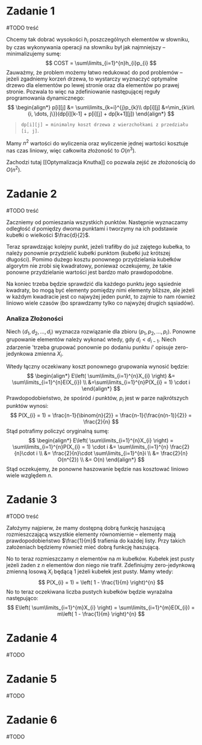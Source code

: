 # Zadanie 1

#TODO treść

Chcemy tak dobrać wysokości $h_{i}$ poszczególnych elementów w słowniku, by czas wykonywania operacji na słowniku był jak najmniejszy – minimalizujemy sumę:
$$
COST = \sum\limits_{i=1}^{n}h_{i}p_{i}
$$
Zauważmy, że problem możemy łatwo redukować do pod problemów – jeżeli zgadniemy korzeń drzewa, to wystarczy wyznaczyć optymalne drzewo dla elementów po lewej stronie oraz dla elementów po prawej stronie.
Pozwala to więc na zdefiniowanie następującej reguły programowania dynamicznego:
$$
\begin{align*}
p[i][j] &=  \sum\limits_{k=i}^{j}p_{k}\\
dp[i][j] &=\min_{k\in\{i, \dots, j\}}(dp[i][k-1] + p[i][j] + dp[k+1][j])
\end{align*}
$$
> `dp[i][j] = minimalny koszt drzewa z wierzchołkami z przedziału [i, j]`. 

Mamy $n^{2}$ wartości do wyliczenia oraz wyliczenie jednej wartości kosztuje nas czas liniowy, więc całkowita złożoność to $O(n^{3})$.

Zachodzi tutaj [[Optymalizacja Knutha]] co pozwala zejść ze złożonością do $O(n^{2})$.

# Zadanie 2

#TODO treść


Zaczniemy od pomieszania wszystkich punktów.
Następnie wyznaczamy odległość $d$ pomiędzy dwoma punktami i tworzymy na ich podstawie kubełki o wielkości $\frac{d}{2}$.

Teraz sprawdzając kolejny punkt, jeżeli trafiłby do już zajętego kubełka, to należy ponownie przydzielić kubełki punktom (kubełki już krótszej długości).
Pomimo dużego kosztu ponownego przydzielania kubełków algorytm nie zrobi się kwadratowy, ponieważ oczekujemy, że takie ponowne przydzielanie wartości jest bardzo mało prawdopodobne.

Na koniec trzeba będzie sprawdzić dla każdego punktu jego sąsiednie kwadraty, bo mogą być elementy pomiędzy nimi elementy bliższe, ale jeżeli w każdym kwadracie jest co najwyżej jeden punkt, to zajmie to nam również liniowo wiele czasów (bo sprawdzamy tylko co najwyżej drugich sąsiadów).

### Analiza Złożoności

Niech $\langle d_{1},d_{2},\dots, d_{i}\rangle$ wyznacza rozwiązanie dla zbioru $\langle p_{1},p_{2},\dots,p_{i}\rangle$.
Ponowne grupowanie elementów należy wykonać wtedy, gdy $d_{i} < d_{i-1}$. Niech zdarzenie 'trzeba grupować ponownie po dodaniu punktu $i$' opisuje zero-jedynkowa zmienna $X_{i}$.

Wtedy łączny oczekiwany koszt ponownego grupowania wynosić będzie:
$$
\begin{align*}
E\left( \sum\limits_{i=1}^{n}X_{i} \right) &= \sum\limits_{i=1}^{n}E(X_{i}) \\
&=\sum\limits_{i=1}^{n}P(X_{i} = 1) \cdot i
\end{align*}
$$
Prawdopodobieństwo, że spośród $i$ punktów, $p_{i}$ jest w parze najkrótszych punktów wynosi:
$$
P(X_{i} = 1) = \frac{n-1}{\binom{n}{2}} = \frac{n-1}{\frac{n(n-1)}{2}} = \frac{2}{n}
$$
Stąd potrafimy policzyć oryginalną sumę:
$$
\begin{align*}
E\left( \sum\limits_{i=1}^{n}X_{i} \right) = \sum\limits_{i=1}^{n}P(X_{i} = 1) \cdot i &= \sum\limits_{i=1}^{n} \frac{2}{n}\cdot i \\
&=  \frac{2}{n}\cdot \sum\limits_{i=1}^{n}i \\
&= \frac{2}{n} O(n^{2}) \\
&= O(n)
\end{align*}
$$
Stąd oczekujemy, że ponowne haszowanie będzie nas kosztować liniowo wiele względem $n$.

# Zadanie 3

#TODO treść


Założymy najpierw, że mamy dostępną dobrą funkcję haszującą rozmieszczającą wszystkie elementy równomiernie – elementy mają prawdopodobieństwo $\frac{1}{m}$ trafienia do każdej listy.
Przy takich założeniach będziemy również mieć dobrą funkcję haszującą.

No to teraz rozmieszczamy $n$ elementów na $m$ kubełków.
Kubełek jest pusty jeżeli żaden z $n$ elementów don niego nie trafił. Zdefiniujmy zero-jedynkową zmienną losową $X_{i}$ będącą $1$ jeżeli kubełek jest pusty. Mamy wtedy:
$$
P(X_{i} = 1) = \left( 1 - \frac{1}{m} \right)^{n}
$$
No to teraz oczekiwana liczba pustych kubełków będzie wyrażalna następująco:
$$
E\left( \sum\limits_{i=1}^{m}X_{i} \right) = \sum\limits_{i=1}^{m}E(X_{i}) = m\left( 1 - \frac{1}{m} \right)^{n}
$$

# Zadanie 4

#TODO 

# Zadanie 5

#TODO 

# Zadanie 6

#TODO 
